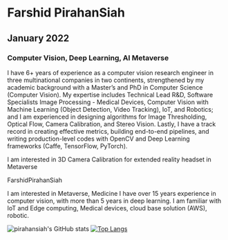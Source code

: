 # Farshid PirahanSiah
## January 2022
### Computer Vision, Deep Learning, AI Metaverse

I have 6+ years of experience as a computer vision research engineer in three multinational companies in two continents, strengthened by my academic background with a Master’s and PhD in Computer Science (Computer Vision). My expertise includes Technical Lead R&D, Software Specialists Image Processing - Medical Devices, Computer Vision with Machine Learning (Object Detection, Video Tracking), IoT, and Robotics; and I am experienced in designing algorithms for Image Thresholding, Optical Flow, Camera Calibration, and Stereo Vision. Lastly, I have a track record in creating effective metrics, building end-to-end pipelines, and writing production-level codes with OpenCV and Deep Learning frameworks (Caffe, TensorFlow, PyTorch).

I am interested in 3D Camera Calibration for extended reality headset in Metaverse 

FarshidPirahanSiah

I am interested in Metaverse, Medicine
I have over 15 years experience in computer vision, with more than 5 years in deep learning.
I am familiar with IoT and Edge computing, Medical devices, cloud base solution (AWS), robotic.


![pirahansiah's GitHub stats](https://github-readme-stats.vercel.app/api?username=pirahansiah&include_all_commits=true&count_private=true&show_icons=true&theme=radical&hide=contribs)
[![Top Langs](https://github-readme-stats.vercel.app/api/top-langs/?username=pirahansiah&layout=compact)](https://github.com/anuraghazra/github-readme-stats)


